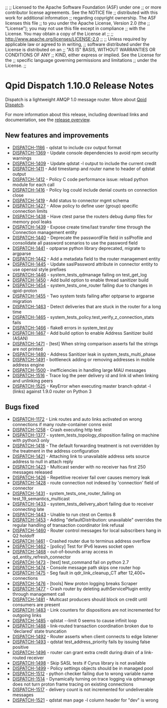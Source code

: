 ;;
;; Licensed to the Apache Software Foundation (ASF) under one
;; or more contributor license agreements.  See the NOTICE file
;; distributed with this work for additional information
;; regarding copyright ownership.  The ASF licenses this file
;; to you under the Apache License, Version 2.0 (the
;; "License"); you may not use this file except in compliance
;; with the License.  You may obtain a copy of the License at
;; 
;;   http://www.apache.org/licenses/LICENSE-2.0
;; 
;; Unless required by applicable law or agreed to in writing,
;; software distributed under the License is distributed on an
;; "AS IS" BASIS, WITHOUT WARRANTIES OR CONDITIONS OF ANY
;; KIND, either express or implied.  See the License for the
;; specific language governing permissions and limitations
;; under the License.
;;

# Qpid Dispatch 1.10.0 Release Notes

Dispatch is a lightweight AMQP 1.0 message router. More about
[Qpid
Dispatch]({{site_url}}/components/dispatch-router/index.html).

For more information about this release, including download links and
documentation, see the [release overview](index.html).


## New features and improvements

 - [DISPATCH-1186](https://issues.apache.org/jira/browse/DISPATCH-1186) - qdstat to include csv output format
 - [DISPATCH-1369](https://issues.apache.org/jira/browse/DISPATCH-1369) - Update console dependencies to avoid npm security warnings
 - [DISPATCH-1409](https://issues.apache.org/jira/browse/DISPATCH-1409) - Update qdstat -l output to include the current credit
 - [DISPATCH-1411](https://issues.apache.org/jira/browse/DISPATCH-1411) - Add timestamp and router name to header of qdstat output
 - [DISPATCH-1412](https://issues.apache.org/jira/browse/DISPATCH-1412) - Policy C code performance issue:  reload python module for each call
 - [DISPATCH-1416](https://issues.apache.org/jira/browse/DISPATCH-1416) - Policy log could include denial counts on connection close
 - [DISPATCH-1419](https://issues.apache.org/jira/browse/DISPATCH-1419) - Add status to connector mgmt schema
 - [DISPATCH-1427](https://issues.apache.org/jira/browse/DISPATCH-1427) - Allow policy to define user (group) specific connection limits
 - [DISPATCH-1438](https://issues.apache.org/jira/browse/DISPATCH-1438) - Have ctest parse the routers debug dump files for memory pool leaks
 - [DISPATCH-1439](https://issues.apache.org/jira/browse/DISPATCH-1439) - Expose create time/last transfer time through the Connection management entity
 - [DISPATCH-1440](https://issues.apache.org/jira/browse/DISPATCH-1440) - Deprecate the passwordFile field in sslProfile and consolidate all password scenarios to use  the password field
 - [DISPATCH-1441](https://issues.apache.org/jira/browse/DISPATCH-1441) - optparse python library deprecated, migrate to argparse
 - [DISPATCH-1442](https://issues.apache.org/jira/browse/DISPATCH-1442) - Add a metadata field to the router management entity
 - [DISPATCH-1445](https://issues.apache.org/jira/browse/DISPATCH-1445) - Update saslPassword attribute in connector entity to use openssl style prefixes
 - [DISPATCH-1446](https://issues.apache.org/jira/browse/DISPATCH-1446) - system_tests_qdmanage failing on test_get_log
 - [DISPATCH-1450](https://issues.apache.org/jira/browse/DISPATCH-1450) - Add build option to enable thread sanitizer build
 - [DISPATCH-1454](https://issues.apache.org/jira/browse/DISPATCH-1454) - system_tests_one_router failing due to changes in qpid-proton
 - [DISPATCH-1455](https://issues.apache.org/jira/browse/DISPATCH-1455) - Two system tests failing after optparse to argparse migration
 - [DISPATCH-1463](https://issues.apache.org/jira/browse/DISPATCH-1463) - Detect deliveries that are stuck in the router for a long time
 - [DISPATCH-1465](https://issues.apache.org/jira/browse/DISPATCH-1465) - system_tests_policy.test_verify_z_connection_stats fails 
 - [DISPATCH-1466](https://issues.apache.org/jira/browse/DISPATCH-1466) - flake8 errors in system_test.py
 - [DISPATCH-1467](https://issues.apache.org/jira/browse/DISPATCH-1467) - Add build option to enable Address Sanitizer build (ASAN)
 - [DISPATCH-1471](https://issues.apache.org/jira/browse/DISPATCH-1471) - [test] When string comparison asserts fail the strings are not printed
 - [DISPATCH-1480](https://issues.apache.org/jira/browse/DISPATCH-1480) - Address Sanitizer leak in system_tests_multi_phase
 - [DISPATCH-1491](https://issues.apache.org/jira/browse/DISPATCH-1491) - bottleneck adding or removing addresses in mobile address engine
 - [DISPATCH-1500](https://issues.apache.org/jira/browse/DISPATCH-1500) - inefficiencies in handling large MAU messages
 - [DISPATCH-1516](https://issues.apache.org/jira/browse/DISPATCH-1516) - Trace log the peer delivery id and link id when linking and unlinking peers
 - [DISPATCH-1525](https://issues.apache.org/jira/browse/DISPATCH-1525) - KeyError when executing master branch qdstat -l (links) against 1.9.0 router on Python 3

## Bugs fixed

 - [DISPATCH-1172](https://issues.apache.org/jira/browse/DISPATCH-1172) - Link routes and auto links activated on wrong connections if many route-container conns exist
 - [DISPATCH-1258](https://issues.apache.org/jira/browse/DISPATCH-1258) - Crash executing http test
 - [DISPATCH-1377](https://issues.apache.org/jira/browse/DISPATCH-1377) - system_tests_topology_disposition failing on machine with python3 only
 - [DISPATCH-1418](https://issues.apache.org/jira/browse/DISPATCH-1418) - The default forwarding treatment is not overridden by the treatment in the address configuration
 - [DISPATCH-1421](https://issues.apache.org/jira/browse/DISPATCH-1421) - Attaching link to unavailable address sets source address to null in attach reply
 - [DISPATCH-1423](https://issues.apache.org/jira/browse/DISPATCH-1423) - Multicast sender with no receiver has first 250 messages released
 - [DISPATCH-1426](https://issues.apache.org/jira/browse/DISPATCH-1426) - Repetitive receiver fail over causes memory leak
 - [DISPATCH-1428](https://issues.apache.org/jira/browse/DISPATCH-1428) - route connection not indexed by 'connection' field of connector
 - [DISPATCH-1431](https://issues.apache.org/jira/browse/DISPATCH-1431) - system_tests_one_router_failing on test_19_semantics_multicast
 - [DISPATCH-1433](https://issues.apache.org/jira/browse/DISPATCH-1433) - system_tests_delivery_abort failing due to receiver connecting late
 - [DISPATCH-1443](https://issues.apache.org/jira/browse/DISPATCH-1443) - Unable to run ctest on Centos 8
 - [DISPATCH-1453](https://issues.apache.org/jira/browse/DISPATCH-1453) - Adding "defaultDistribution: unavailable" overrides the regular handling of transaction coordinator link refusal
 - [DISPATCH-1460](https://issues.apache.org/jira/browse/DISPATCH-1460) - Router control messages for local subscribers hang in Q2 holdoff
 - [DISPATCH-1461](https://issues.apache.org/jira/browse/DISPATCH-1461) - Crashed router due to terminus address overflow
 - [DISPATCH-1462](https://issues.apache.org/jira/browse/DISPATCH-1462) - [policy] Test for IPv6 leaves socket open
 - [DISPATCH-1468](https://issues.apache.org/jira/browse/DISPATCH-1468) - out-of-bounds array access in qd_entity_refresh_connector
 - [DISPATCH-1473](https://issues.apache.org/jira/browse/DISPATCH-1473) - [test] test_command fail on python 2.7
 - [DISPATCH-1474](https://issues.apache.org/jira/browse/DISPATCH-1474) - Console message path skips one router hop
 - [DISPATCH-1475](https://issues.apache.org/jira/browse/DISPATCH-1475) - Seg fault in qdr_link_cleanup_CT after 12,400+ connections
 - [DISPATCH-1476](https://issues.apache.org/jira/browse/DISPATCH-1476) - [tools] New proton logging breaks Scraper
 - [DISPATCH-1477](https://issues.apache.org/jira/browse/DISPATCH-1477) - Crash router by deleting authServicePlugin entity through management call
 - [DISPATCH-1481](https://issues.apache.org/jira/browse/DISPATCH-1481) - Multicast producers should block on credit until consumers are present
 - [DISPATCH-1483](https://issues.apache.org/jira/browse/DISPATCH-1483) - Link counters for dispositions are not incremented for outgoing links
 - [DISPATCH-1485](https://issues.apache.org/jira/browse/DISPATCH-1485) - qdstat --limit 0 seems to cause infinit loop
 - [DISPATCH-1488](https://issues.apache.org/jira/browse/DISPATCH-1488) - link-routed transaction coordination broken due to 'declared' state truncation
 - [DISPATCH-1492](https://issues.apache.org/jira/browse/DISPATCH-1492) - Router asserts when client connects to edge listener
 - [DISPATCH-1493](https://issues.apache.org/jira/browse/DISPATCH-1493) - qdstat test_address_priority fails by issuing false positive
 - [DISPATCH-1496](https://issues.apache.org/jira/browse/DISPATCH-1496) - router can grant extra credit during drain of a link-routed receiver
 - [DISPATCH-1498](https://issues.apache.org/jira/browse/DISPATCH-1498) - Skip SASL tests if Cyrus library is not available
 - [DISPATCH-1499](https://issues.apache.org/jira/browse/DISPATCH-1499) - Policy settings objects should be in managed pool
 - [DISPATCH-1512](https://issues.apache.org/jira/browse/DISPATCH-1512) - python checker failing due to wrong variable name
 - [DISPATCH-1514](https://issues.apache.org/jira/browse/DISPATCH-1514) - Dynamically turning on trace logging via qdmanage does not turn proton frame tracing on existing connections
 - [DISPATCH-1517](https://issues.apache.org/jira/browse/DISPATCH-1517) - delivery count is not incremented for undeliverable messages
 - [DISPATCH-1521](https://issues.apache.org/jira/browse/DISPATCH-1521) - qdstat man page -l column header for "dev" is wrong